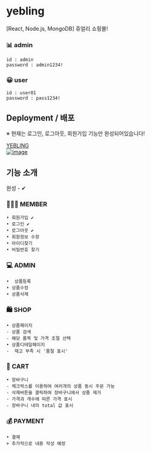 # yebling
[React, Node.js, MongoDB] 쥬얼리 쇼핑몰!

### 📊 admin
```
id : admin
password : admin1234!
```
### 😀 user
```
id : user01
password : pass1234!
```
## Deployment / 배포
※ 현재는 로그인, 로그아웃, 회원가입 기능만 완성되어있습니다! <br>

[YEBLING<br>
![image](https://user-images.githubusercontent.com/59958929/131241441-0aa12cef-57a7-4d43-9b7b-5b823b32b48a.png)](https://yebling.netlify.app/)

## 기능 소개
완성 - ✔ 

### 🙋🏻‍♀️ MEMBER
```
• 회원가입 ✔
• 로그인 ✔
• 로그아웃 ✔
• 회원정보 수정
• 아이디찾기
• 비밀번호 찾기
```
### 💻 ADMIN
```
•  상품등록
• 상품수정
• 상품삭제
```
###  🛍️ SHOP
```
• 상품페이지
- 상품 검색
- 해당 품목 및 가격 조절 선택
• 상품디테일페이지
-  재고 부족 시 '품절 표시'
```
### 🛒 CART
```
• 장바구니
- 체크박스를 이용하여 여러개의 상품 동시 주문 가능 
- 삭제버튼을 클릭하여 장바구니에서 상품 제거 
- 가격과 개수에 따른 가격 표시 
- 장바구니 내의 total 값 표시 
```
### 💰 PAYMENT
```
• 결제
+ 추가적으로 내용 작성 예정
```
